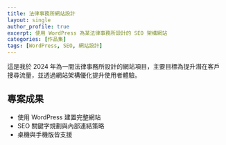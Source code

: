 ```yaml
---
title: 法律事務所網站設計
layout: single
author_profile: true
excerpt: 使用 WordPress 為某法律事務所設計的 SEO 架構網站
categories: [作品集]
tags: [WordPress, SEO, 網站設計]
---
```


這是我於 2024 年為一間法律事務所設計的網站項目，主要目標為提升潛在客戶搜尋流量，並透過網站架構優化提升使用者體驗。

## 專案成果
- 使用 WordPress 建置完整網站
- SEO 關鍵字規劃與內部連結策略
- 桌機與手機版皆支援
